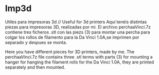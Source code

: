 # Imp3d
Utiles para impresoras 3d // Useful for 3d printers
Aquí tenéis distintas piezas para impresoras 3D, realizadas por mi.
El archivo perchaaVinci.7z contiene tres ficheros .stl con las piezs (3) para montar una percha para colgar los rollos de filamento para la Da Vinci 1.0A,se imprimen por separado y despues se monta.

Here you have different pieces for 3D printers, made by me. 
The perchaaVinci.7z file contains three .stl terms with parts (3) for mounting a hanger for hanging the filament rolls for the Da Vinci 1.0A, they are printed separately and then mounted.

